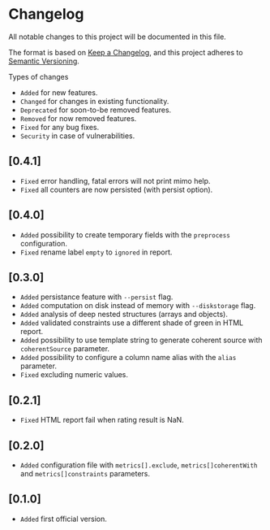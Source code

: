 # Changelog

All notable changes to this project will be documented in this file.

The format is based on [Keep a Changelog](https://keepachangelog.com/en/1.1.0/),
and this project adheres to [Semantic Versioning](https://semver.org/spec/v2.0.0.html).

Types of changes

- `Added` for new features.
- `Changed` for changes in existing functionality.
- `Deprecated` for soon-to-be removed features.
- `Removed` for now removed features.
- `Fixed` for any bug fixes.
- `Security` in case of vulnerabilities.

## [0.4.1]

- `Fixed` error handling, fatal errors will not print mimo help.
- `Fixed` all counters are now persisted (with persist option).

## [0.4.0]

- `Added` possibility to create temporary fields with the `preprocess` configuration.
- `Fixed` rename label `empty` to `ignored` in report.

## [0.3.0]

- `Added` persistance feature with `--persist` flag.
- `Added` computation on disk instead of memory with `--diskstorage` flag.
- `Added` analysis of deep nested structures (arrays and objects).
- `Added` validated constraints use a different shade of green in HTML report.
- `Added` possibility to use template string to generate coherent source with `coherentSource` parameter.
- `Added` possibility to configure a column name alias with the `alias` parameter.
- `Fixed` excluding numeric values.

## [0.2.1]

- `Fixed` HTML report fail when rating result is NaN.

## [0.2.0]

- `Added` configuration file with `metrics[].exclude`, `metrics[]coherentWith` and `metrics[]constraints` parameters.

## [0.1.0]

- `Added` first official version.
